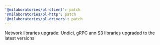 ```yaml
---
'@milaboratories/pl-client': patch
'@milaboratories/pl-http': patch
'@milaboratories/pl-drivers': patch
---
```


Network libraries upgrade: Undici, gRPC ann S3 libraries upgraded to the latest versions
